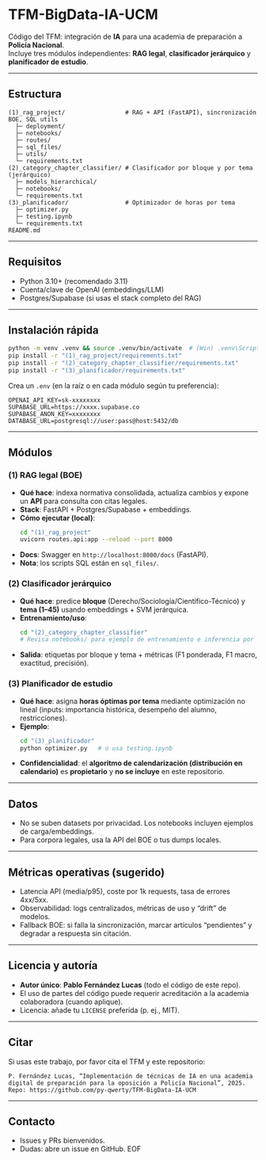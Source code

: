 # TFM-BigData-IA-UCM

Código del TFM: integración de **IA** para una academia de preparación a **Policía Nacional**.  
Incluye tres módulos independientes: **RAG legal**, **clasificador jerárquico** y **planificador de estudio**.

---

## Estructura
```
(1)_rag_project/                 # RAG + API (FastAPI), sincronización BOE, SQL utils
  ├─ deployment/
  ├─ notebooks/
  ├─ routes/
  ├─ sql_files/
  ├─ utils/
  └─ requirements.txt
(2)_category_chapter_classifier/ # Clasificador por bloque y por tema (jerárquico)
  ├─ models_hierarchical/
  ├─ notebooks/
  └─ requirements.txt
(3)_planificador/                # Optimizador de horas por tema
  ├─ optimizer.py
  ├─ testing.ipynb
  └─ requirements.txt
README.md
```

---

## Requisitos
- Python 3.10+ (recomendado 3.11)
- Cuenta/clave de OpenAI (embeddings/LLM)
- Postgres/Supabase (si usas el stack completo del RAG)

---

## Instalación rápida
```bash
python -m venv .venv && source .venv/bin/activate  # (Win) .venv\Scripts\activate
pip install -r "(1)_rag_project/requirements.txt"
pip install -r "(2)_category_chapter_classifier/requirements.txt"
pip install -r "(3)_planificador/requirements.txt"
```

Crea un `.env` (en la raíz o en cada módulo según tu preferencia):
```env
OPENAI_API_KEY=sk-xxxxxxxx
SUPABASE_URL=https://xxxx.supabase.co
SUPABASE_ANON_KEY=xxxxxxxx
DATABASE_URL=postgresql://user:pass@host:5432/db
```

---

## Módulos

### (1) RAG legal (BOE)
- **Qué hace**: indexa normativa consolidada, actualiza cambios y expone un **API** para consulta con citas legales.
- **Stack**: FastAPI + Postgres/Supabase + embeddings.
- **Cómo ejecutar (local)**:
  ```bash
  cd "(1)_rag_project"
  uvicorn routes.api:app --reload --port 8000
  ```
- **Docs**: Swagger en `http://localhost:8000/docs` (FastAPI).
- **Nota**: los scripts SQL están en `sql_files/`.

### (2) Clasificador jerárquico
- **Qué hace**: predice **bloque** (Derecho/Sociología/Científico-Técnico) y **tema (1–45)** usando embeddings + SVM jerárquica.
- **Entrenamiento/uso**:
  ```bash
  cd "(2)_category_chapter_classifier"
  # Revisa notebooks/ para ejemplo de entrenamiento e inferencia por lote
  ```
- **Salida**: etiquetas por bloque y tema + métricas (F1 ponderada, F1 macro, exactitud, precisión).

### (3) Planificador de estudio
- **Qué hace**: asigna **horas óptimas por tema** mediante optimización no lineal (inputs: importancia histórica, desempeño del alumno, restricciones).
- **Ejemplo**:
  ```bash
  cd "(3)_planificador"
  python optimizer.py   # o usa testing.ipynb
  ```
- **Confidencialidad**: el **algoritmo de calendarización (distribución en calendario)** es **propietario** y **no se incluye** en este repositorio.

---

## Datos
- No se suben datasets por privacidad. Los notebooks incluyen ejemplos de carga/embeddings.
- Para corpora legales, usa la API del BOE o tus dumps locales.

---

## Métricas operativas (sugerido)
- Latencia API (media/p95), coste por 1k requests, tasa de errores 4xx/5xx.
- Observabilidad: logs centralizados, métricas de uso y “drift” de modelos.
- Fallback BOE: si falla la sincronización, marcar artículos “pendientes” y degradar a respuesta sin citación.

---

## Licencia y autoría
- **Autor único**: **Pablo Fernández Lucas** (todo el código de este repo).
- El uso de partes del código puede requerir acreditación a la academia colaboradora (cuando aplique).
- Licencia: añade tu `LICENSE` preferida (p. ej., MIT).

---

## Citar
Si usas este trabajo, por favor cita el TFM y este repositorio:
```
P. Fernández Lucas, “Implementación de técnicas de IA en una academia digital de preparación para la oposición a Policía Nacional”, 2025.
Repo: https://github.com/py-qwerty/TFM-BigData-IA-UCM
```

---

## Contacto
- Issues y PRs bienvenidos.
- Dudas: abre un issue en GitHub.
EOF
